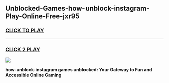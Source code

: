 
## Unblocked-Games-how-unblock-instagram-Play-Online-Free-jxr95
<h3>
<a href="https://premium76.site?title=how-unblock-instagram&ref=26A">CLICK TO PLAY</a></h3>
<hr>

<h3>
<a href="https://premium76.site?title=how-unblock-instagram&ref=26A">CLICK 2 PLAY</a>
  
</h3>

<a href="https://premium76.site?title=how-unblock-instagram&ref=26A"><img src="https://clearcache.store/games.png"></a>


**how-unblock-instagram games unblocked: Your Gateway to Fun and Accessible Online Gaming**
